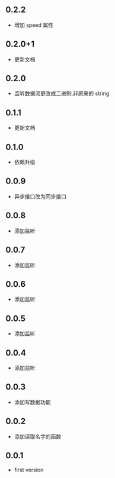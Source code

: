 ## 0.2.2

* 增加 speed 属性

## 0.2.0+1

* 更新文档

## 0.2.0

* 监听数据流更改成二进制,非原来的 string

## 0.1.1


* 更新文档

## 0.1.0

* 依赖升级

## 0.0.9

* 异步接口改为同步接口

## 0.0.8

* 添加监听

## 0.0.7

* 添加监听

## 0.0.6

* 添加监听

## 0.0.5

* 添加监听


## 0.0.4

* 添加监听

## 0.0.3

* 添加写数据功能

## 0.0.2

* 添加读取名字的函数

## 0.0.1

* first version

